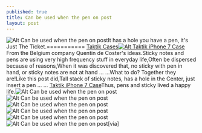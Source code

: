 ```yaml
---
published: true
title: Can be used when the pen on post
layout: post
---
```

![Alt Can be used when the pen on post](https://c1.staticflickr.com/1/102/31367036772_c52c5617a7.jpg)It has a hole you have a pen, it\'s Just The Ticket.=========== [Taktik Cases](http://folkarts.jimdo.com/2016/10/14/depth-of-understanding-in-the-eyes-of-western-investors-tencent/)[![Alt Taktik iPhone 7 Case](http://www.nodcase.com/images/large/i7/lunatik_i7005_lrg.jpeg)](http://www.nodcase.com/lunatik-taktik-strike-case-for-iphone-7-black-p-10937.html)From the Belgium company Quentin de Coster\'s ideas.Sticky notes and pens are using very high frequency stuff in everyday life,Often be dispersed because of reasons,When it was discovered that, no sticky with pen in hand, or sticky notes are not at hand ... ...What to do? Together they are!Like this post did,Tall stack of sticky notes, has a hole in the Center, just insert a pen ... ... [Taktik iPhone 7 Case](http://www.nodcase.com/lunatik-taktik-strike-case-for-iphone-7-black-p-10937.html)Thus, pens and sticky lived a happy life.![Alt Can be used when the pen on post](https://c1.staticflickr.com/1/638/31475916956_2d42b2b427.jpg)![Alt Can be used when the pen on post](https://c1.staticflickr.com/1/433/31142661790_26093ef05b_b.jpg)![Alt Can be used when the pen on post](https://c1.staticflickr.com/1/95/31475924666_c9648f8409_b.jpg)![Alt Can be used when the pen on post](https://c1.staticflickr.com/1/494/30672921884_625451d071_b.jpg)![Alt Can be used when the pen on post](https://c1.staticflickr.com/1/15/31367073662_958cfdcd5b.jpg)![Alt Can be used when the pen on post](https://c1.staticflickr.com/1/508/31475934356_c7085ce096.jpg)[via]